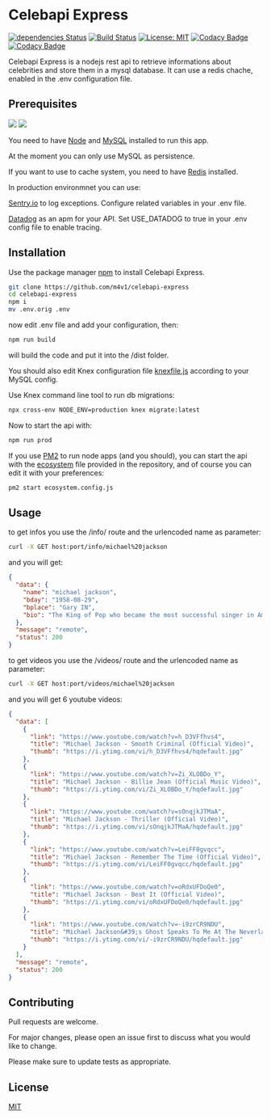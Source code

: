 # Celebapi Express

[![dependencies Status](https://david-dm.org/m4v1/celebapi-express/status.svg)](https://david-dm.org/m4v1/celebapi-express) [![Build Status](https://travis-ci.com/m4v1/celebapi-express.svg?branch=master)](https://travis-ci.com/m4v1/celebapi-express) [![License: MIT](https://img.shields.io/badge/License-MIT-blue.svg)](LICENSE) [![Codacy Badge](https://api.codacy.com/project/badge/Grade/d762343d85f04ba88d14fae35a1a9aa0)](https://www.codacy.com/manual/marco.vivi/celebapi-express?utm_source=github.com&utm_medium=referral&utm_content=m4v1/celebapi-express&utm_campaign=Badge_Grade) [![Codacy Badge](https://api.codacy.com/project/badge/Coverage/d762343d85f04ba88d14fae35a1a9aa0)](https://www.codacy.com/manual/marco.vivi/celebapi-express?utm_source=github.com&utm_medium=referral&utm_content=m4v1/celebapi-express&utm_campaign=Badge_Coverage)

Celebapi Express is a nodejs rest api to retrieve informations about celebrities and store them in a mysql database. It can use a redis chache, enabled in the .env configuration file.

## Prerequisites

<img src="https://img.shields.io/badge/MySQL-5.7.0-blue" /> <img src="https://img.shields.io/badge/Node-12.0.0-blue" />

You need to have [Node](https://nodejs.org/en/download/) and [MySQL](https://dev.mysql.com/downloads/) installed to run this app.

At the moment you can only use MySQL as persistence.

If you want to use to cache system, you need to have [Redis](https://redis.io/download) installed.

In production environmnet you can use:

[Sentry.io](https://sentry.io/) to log exceptions. Configure related variables in your .env file.

[Datadog](https://www.datadoghq.com/) as an apm for your API. Set USE_DATADOG to true in your .env config file to enable tracing.

## Installation

Use the package manager [npm](https://www.npmjs.com/get-npm) to install Celebapi Express.

```bash
git clone https://github.com/m4v1/celebapi-express
cd celebapi-express
npm i
mv .env.orig .env
```

now edit .env file and add your configuration, then:

```bash
npm run build
```

will build the code and put it into the /dist folder.

You should also edit Knex configuration file [knexfile.js](https://github.com/m4v1/celebapi-express/blob/master/knexfile.js) according to your MySQL config.

Use Knex command line tool to run db migrations:

```bash
npx cross-env NODE_ENV=production knex migrate:latest
```

Now to start the api with:

```bash
npm run prod
```

If you use [PM2](https://pm2.keymetrics.io/) to run node apps (and you should), you can start the api with the [ecosystem](https://github.com/m4v1/celebapi-express/blob/master/ecosystem.config.js) file provided in the repository, and of course you can edit it with your preferences:

```bash
pm2 start ecosystem.config.js
```

## Usage

to get infos you use the /info/ route and the urlencoded name as parameter:

```bash
curl -X GET host:port/info/michael%20jackson
```

and you will get:

```json
{
  "data": {
    "name": "michael jackson",
    "bday": "1958-08-29",
    "bplace": "Gary IN",
    "bio": "The King of Pop who became the most successful singer in American history etc."
  },
  "message": "remote",
  "status": 200
}
```

to get videos you use the /videos/ route and the urlencoded name as parameter:

```bash
curl -X GET host:port/videos/michael%20jackson
```

and you will get 6 youtube videos:

```json
{
  "data": [
    {
      "link": "https://www.youtube.com/watch?v=h_D3VFfhvs4",
      "title": "Michael Jackson - Smooth Criminal (Official Video)",
      "thumb": "https://i.ytimg.com/vi/h_D3VFfhvs4/hqdefault.jpg"
    },
    {
      "link": "https://www.youtube.com/watch?v=Zi_XLOBDo_Y",
      "title": "Michael Jackson - Billie Jean (Official Music Video)",
      "thumb": "https://i.ytimg.com/vi/Zi_XLOBDo_Y/hqdefault.jpg"
    },
    {
      "link": "https://www.youtube.com/watch?v=sOnqjkJTMaA",
      "title": "Michael Jackson - Thriller (Official Video)",
      "thumb": "https://i.ytimg.com/vi/sOnqjkJTMaA/hqdefault.jpg"
    },
    {
      "link": "https://www.youtube.com/watch?v=LeiFF0gvqcc",
      "title": "Michael Jackson - Remember The Time (Official Video)",
      "thumb": "https://i.ytimg.com/vi/LeiFF0gvqcc/hqdefault.jpg"
    },
    {
      "link": "https://www.youtube.com/watch?v=oRdxUFDoQe0",
      "title": "Michael Jackson - Beat It (Official Video)",
      "thumb": "https://i.ytimg.com/vi/oRdxUFDoQe0/hqdefault.jpg"
    },
    {
      "link": "https://www.youtube.com/watch?v=-i9zrCR9NDU",
      "title": "Michael Jackson&#39;s Ghost Speaks To Me At The Neverland Ranch",
      "thumb": "https://i.ytimg.com/vi/-i9zrCR9NDU/hqdefault.jpg"
    }
  ],
  "message": "remote",
  "status": 200
}
```

## Contributing

Pull requests are welcome.

For major changes, please open an issue first to discuss what you would like to change.

Please make sure to update tests as appropriate.

## License

[MIT](https://github.com/m4v1/celebapi-express/blob/master/LICENSE)
